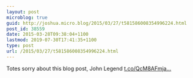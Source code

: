 ```yaml
---
layout: post
microblog: true
guid: http://joshua.micro.blog/2015/03/27/t581586008354996224.html
post_id: 38559
date: 2015-03-28T09:38:04+1100
lastmod: 2019-07-30T17:41:35+1100
type: post
url: /2015/03/27/t581586008354996224.html
---
```

Totes sorry about this blog post, John Legend [t.co/QcM8AFmja...](http://t.co/QcM8AFmjaK)
